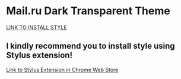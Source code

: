 # Mail.ru Dark Transparent Theme

<a href="https://github.com/DelmorS/Mail.ru-Dark-Transparent-Theme/raw/main/mail_ru_dark_transparent.user.css">LINK TO INSTALL STYLE</a>

## I kindly recommend you to install style using Stylus extension!

<a href="https://chrome.google.com/webstore/detail/stylus/clngdbkpkpeebahjckkjfobafhncgmne?hl=en">Link to Stylus Extension in Chrome Web Store</a>
